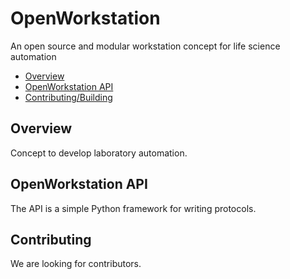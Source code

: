 # OpenWorkstation
 An open source and modular workstation concept for life science automation

 * [Overview](#overview)
 * [OpenWorkstation API](#api)
 * [Contributing/Building](#contributing)

 <a name="overview"></a>
 ## Overview

 Concept to develop laboratory automation.

 <a name="api"></a>
 ## OpenWorkstation API

 The API is a simple Python framework for writing protocols.

 <a name="contributing"></a>
 ## Contributing

 We are looking for contributors.
